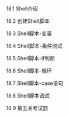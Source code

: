 18.1 Shell介绍

18.2 创建Shell脚本

18.3 Shell脚本-变量

18.4 Shell脚本-条件测试

18.5 Shell脚本-if判断

18.6 Shell脚本-循环

18.7 Shell脚本-case语句

18.8 Shell脚本调试

18.9 第五关考试题

